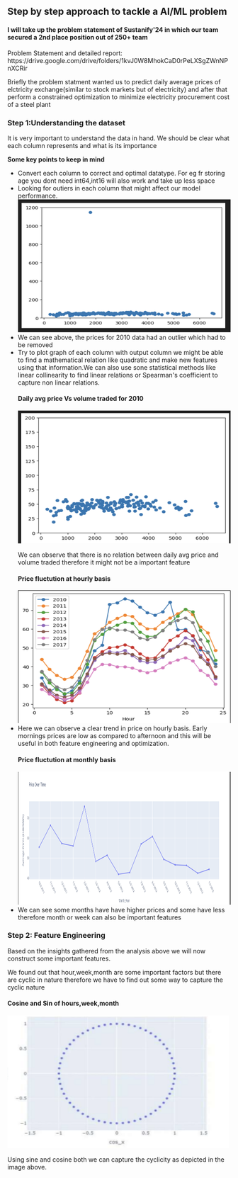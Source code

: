 <h2>Step by step approach to tackle a AI/ML problem</h2>
<h4>I will take up the problem statement of Sustanify'24 in which our team secured a 2nd place position out of 250+ team</h4>
<p>Problem Statement and detailed report: https://drive.google.com/drive/folders/1kvJ0W8MhokCaD0rPeLXSgZWnNPnXCRir</p>
<p>Briefly the problem statment wanted us to predict daily average prices of elctricity exchange(similar to stock markets but of electricity) and after that perform a constrained optimization to minimize electricity
procurement cost of a steel plant </p>
<h3>Step 1:Understanding the dataset</h3>
<p>It is very important to understand the data in hand. We should be clear what each column represents and what is its importance</p>
<b>Some key points to keep in mind</b>
<ul>
  <li>Convert each column to correct and optimal datatype. For eg fr storing age you dont need int64,int16 will also work and take up less space</li>
  <li>Looking for outiers in each column that might affect our model performance.</li>
  <img height=300 width=500 src="https://github.com/Vinayak2104/22B4521_AIC/blob/main/nontech_Q1/nontech_outlier.png">
  <li>We can see above, the prices for 2010 data had an outlier which had to be removed</li>
  <li>Try to plot graph of each column with output column we might be able to find a mathematical relation like quadratic and make new features using that information.We can also use sone statistical methods like linear collinearity to find linear relations or Spearman's coefficient to capture non linear relations.</li>
  <h4>Daily avg price Vs volume traded for 2010</h4>
  <img width=500 height=300 src="https://github.com/Vinayak2104/22B4521_AIC/blob/main/nontech_Q1/price_vs_volume.png">
  <p>We can observe that there is no relation between daily avg price and volume traded therefore it might not be a important feature</p>
  <h4>Price fluctution at hourly basis</h4>
  <img width=500 height=300 src="https://github.com/Vinayak2104/22B4521_AIC/blob/main/nontech_Q1/Screenshot%202024-05-18%20231520.png">
  <li>Here we can observe a clear trend in price on hourly basis. Early mornings prices are low as compared to afternoon and this will be useful in both feature engineering and optimization.</li>
  <h4>Price fluctution at monthly basis</h4>
  <img width=500 height=300 src="https://github.com/Vinayak2104/22B4521_AIC/blob/main/nontech_Q1/monthly_var.png">
  <li>We can see some months have have higher prices and some have less therefore month or week can also be important features </li>
</ul>
<h3>Step 2: Feature Engineering</h3>
<p>Based on the insights gathered from the analysis above we will now construct some important features.</p>
<p>We found out that hour,week,month are some important factors but there are cyclic in nature therefore we have to find out some way to capture the cyclic nature </p>
<h4>Cosine and Sin of hours,week,month</h4>
<img width=500 height=300 src="https://github.com/Vinayak2104/22B4521_AIC/blob/main/nontech_Q1/sin_cos.png">
<p>Using sine and cosine both we can capture the cyclicity as depicted in the image above.</p>



